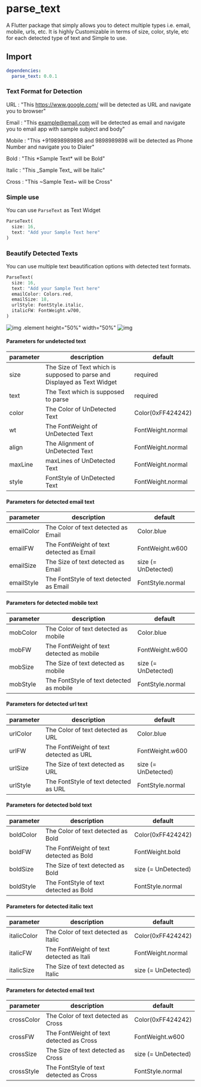 # parse_text

A Flutter package that simply allows you to detect multiple types i.e. email, mobile, urls, etc.
It is highly Customizable in terms of size, color, style, etc for each detected type of text and Simple to use.


## Import

``` yaml
dependencies:
  parse_text: 0.0.1
```

### Text Format for Detection

URL : "This https://www.google.com/ will be detected as URL and navigate you to browser"

Email : "This example@email.com will be detected as email and navigate you to email app with sample subject and body"

Mobile : "This +919898989898 and 9898989898 will be detected as Phone Number and navigate you to Dialer"

Bold : "This \*Sample Text\* will be Bold"

Italic : "This \_Sample Text\_ will be Italic"

Cross : "This ~Sample Text~ will be Cross"


### Simple use

You can use `ParseText` as Text Widget

```dart
ParseText(
  size: 16,
  text: "Add your Sample Text here"
)
```

### Beautify Detected Texts

You can use multiple text beautification options with detected text formats.

```dart
ParseText(
  size: 16,
  text: "Add your Sample Text here"
  emailColor: Colors.red,
  emailSize: 18,
  urlStyle: FontStyle.italic,
  italicFW: FontWeight.w700,
)
```

![img](https://github.com/dubey2k/parse_text/blob/master/screenshots/parse_text_default.jpg) .element height="50%" width="50%"
![img](https://github.com/dubey2k/parse_text/blob/master/screenshots/parse_text_colors.jpg) <!-- .element height="50%" width="50%" -->



#### Parameters for undetected text

| parameter   | description                                                                           | default             |
| ----------- | ------------------------------------------------------------------------------------- | ------------------- |
| size        | The Size of Text which is supposed to parse and Displayed as Text Widget              | required            |
| text        | The Text which is supposed to parse                                                   | required            |
| color       | The Color of UnDetected Text                                                          | Color(0xFF424242)   |
| wt          | The FontWeight of UnDetected Text                                                     | FontWeight.normal   |
| align       | The Alignment of UnDetected Text                                                      | FontWeight.normal   |
| maxLine     | maxLines of UnDetected Text                                                           | FontWeight.normal   |
| style       | FontStyle of UnDetected Text                                                          | FontWeight.normal   |

#### Parameters for detected email text

| parameter   | description                                                                           | default             |
| ----------- | ------------------------------------------------------------------------------------- | ------------------- |
| emailColor  | The Color of text detected as Email                                                   | Color.blue          |
| emailFW     | The FontWeight of text detected as Email                                              | FontWeight.w600     |
| emailSize   | The Size of text detected as Email                                                    | size (= UnDetected) |
| emailStyle  | The FontStyle of text detected as Email                                               | FontStyle.normal    |

#### Parameters for detected mobile text

| parameter   | description                                                                           | default             |
| ----------- | ------------------------------------------------------------------------------------- | ------------------- |
| mobColor    | The Color of text detected as mobile                                                  | Color.blue          |
| mobFW       | The FontWeight of text detected as mobile                                             | FontWeight.w600     |
| mobSize     | The Size of text detected as mobile                                                   | size (= UnDetected) |
| mobStyle    | The FontStyle of text detected as mobile                                              | FontStyle.normal    |

#### Parameters for detected url text

| parameter   | description                                                                           | default             |
| ----------- | ------------------------------------------------------------------------------------- | ------------------- |
| urlColor    | The Color of text detected as URL                                                     | Color.blue          |
| urlFW       | The FontWeight of text detected as URL                                                | FontWeight.w600     |
| urlSize     | The Size of text detected as URL                                                      | size (= UnDetected) |
| urlStyle    | The FontStyle of text detected as URL                                                 | FontStyle.normal    |

#### Parameters for detected bold text

| parameter   | description                                                                           | default             |
| ----------- | ------------------------------------------------------------------------------------- | ------------------- |
| boldColor   | The Color of text detected as Bold                                                    | Color(0xFF424242)   |
| boldFW      | The FontWeight of text detected as Bold                                               | FontWeight.bold     |
| boldSize    | The Size of text detected as Bold                                                     | size (= UnDetected) |
| boldStyle   | The FontStyle of text detected as Bold                                                | FontStyle.normal    |

#### Parameters for detected italic text

| parameter   | description                                                                           | default             |
| ----------- | ------------------------------------------------------------------------------------- | ------------------- |
| italicColor  | The Color of text detected as Italic                                                 | Color(0xFF424242)   |
| italicFW     | The FontWeight of text detected as Itali                                             | FontWeight.normal   |
| italicSize   | The Size of text detected as Italic                                                  | size (= UnDetected) |

#### Parameters for detected email text

| parameter   | description                                                                           | default             |
| ----------- | ------------------------------------------------------------------------------------- | ------------------- |
| crossColor  | The Color of text detected as Cross                                                   | Color(0xFF424242)   |
| crossFW     | The FontWeight of text detected as Cross                                              | FontWeight.w600     |
| crossSize   | The Size of text detected as Cross                                                    | size (= UnDetected) |
| crossStyle  | The FontStyle of text detected as Cross                                               | FontStyle.normal    |
